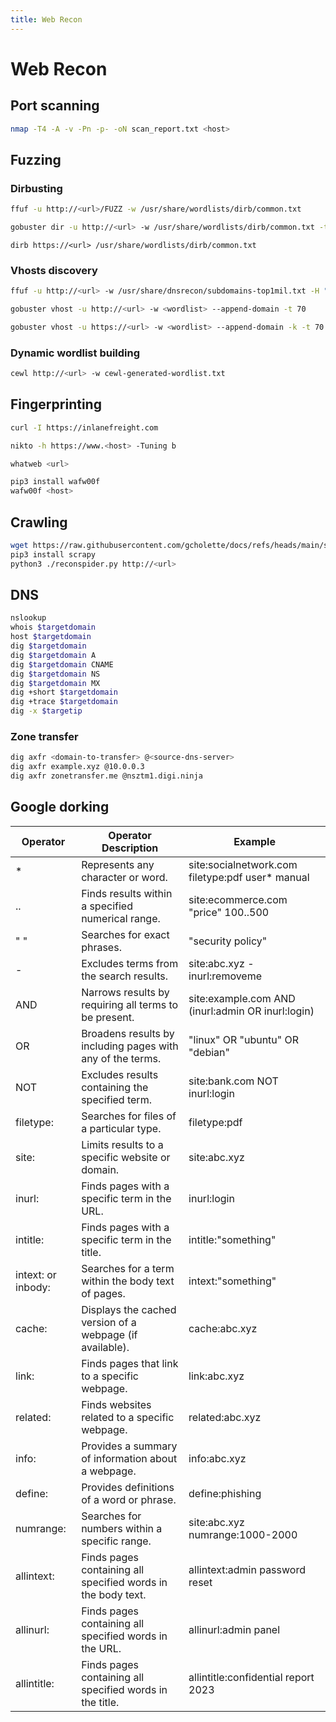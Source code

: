 ```yaml
---
title: Web Recon
---
```


# Web Recon
## Port scanning
```bash
nmap -T4 -A -v -Pn -p- -oN scan_report.txt <host>
```
## Fuzzing
### Dirbusting
```bash
ffuf -u http://<url>/FUZZ -w /usr/share/wordlists/dirb/common.txt
```
```bash
gobuster dir -u http://<url> -w /usr/share/wordlists/dirb/common.txt -t 70
```
```shell
dirb https://<url> /usr/share/wordlists/dirb/common.txt
```

### Vhosts discovery
```bash
ffuf -u http://<url> -w /usr/share/dnsrecon/subdomains-top1mil.txt -H "Host: FUZZ.<domain>.com" -fc 301
```
```bash
gobuster vhost -u http://<url> -w <wordlist> --append-domain -t 70
```
```bash
gobuster vhost -u https://<url> -w <wordlist> --append-domain -k -t 70
```

### Dynamic wordlist building
```bash
cewl http://<url> -w cewl-generated-wordlist.txt
```

## Fingerprinting
```bash
curl -I https://inlanefreight.com
```
```bash
nikto -h https://www.<host> -Tuning b
```
```bash
whatweb <url>
```
```bash
pip3 install wafw00f
wafw00f <host>
```

## Crawling

```bash
wget https://raw.githubusercontent.com/gcholette/docs/refs/heads/main/static/scripts/reconspider.py
pip3 install scrapy
python3 ./reconspider.py http://<url>
```

## DNS
```bash
nslookup
whois $targetdomain
host $targetdomain
dig $targetdomain
dig $targetdomain A
dig $targetdomain CNAME
dig $targetdomain NS
dig $targetdomain MX
dig +short $targetdomain
dig +trace $targetdomain
dig -x $targetip
```

### Zone transfer
```bash
dig axfr <domain-to-transfer> @<source-dns-server>
dig axfr example.xyz @10.0.0.3
dig axfr zonetransfer.me @nsztm1.digi.ninja
```

## Google dorking

| Operator           | Operator Description                                         | Example                                           |
|--------------------|--------------------------------------------------------------|---------------------------------------------------|
| *                  | Represents any character or word.                            | site:socialnetwork.com filetype:pdf user* manual  |
| ..                 | Finds results within a specified numerical range.            | site:ecommerce.com "price" 100..500               |
| " "                | Searches for exact phrases.                                  | "security policy"                                 |
| -                  | Excludes terms from the search results.                      | site:abc.xyz -inurl:removeme                      |
| AND                | Narrows results by requiring all terms to be present.        | site:example.com AND (inurl:admin OR inurl:login) |
| OR                 | Broadens results by including pages with any of the terms.   | "linux" OR "ubuntu" OR "debian"                   |
| NOT                | Excludes results containing the specified term.              | site:bank.com NOT inurl:login                     |
| filetype:          | Searches for files of a particular type.                     | filetype:pdf                                      |
| site:              | Limits results to a specific website or domain.              | site:abc.xyz                                      |
| inurl:             | Finds pages with a specific term in the URL.                 | inurl:login                                       |
| intitle:           | Finds pages with a specific term in the title.               | intitle:"something"                               |
| intext: or inbody: | Searches for a term within the body text of pages.           | intext:"something"                                |
| cache:             | Displays the cached version of a webpage (if available).     | cache:abc.xyz                                     |
| link:              | Finds pages that link to a specific webpage.                 | link:abc.xyz                                      |
| related:           | Finds websites related to a specific webpage.                | related:abc.xyz                                   |
| info:              | Provides a summary of information about a webpage.           | info:abc.xyz                                      |
| define:            | Provides definitions of a word or phrase.                    | define:phishing                                   |
| numrange:          | Searches for numbers within a specific range.                | site:abc.xyz numrange:1000-2000                   |
| allintext:         | Finds pages containing all specified words in the body text. | allintext:admin password reset                    |
| allinurl:          | Finds pages containing all specified words in the URL.       | allinurl:admin panel                              |
| allintitle:        | Finds pages containing all specified words in the title.     | allintitle:confidential report 2023               |

